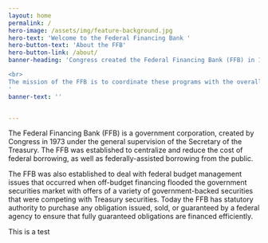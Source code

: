 ```yaml
---
layout: home
permalink: /
hero-image: /assets/img/feature-background.jpg
hero-text: 'Welcome to the Federal Financing Bank '
hero-button-text: 'About the FFB'
hero-button-link: /about/
banner-heading: 'Congress created the Federal Financing Bank (FFB) in 1973 to help meet the demand for funds through Federal and federally-assisted borrowing programs, and to coordinate such borrowings with overall Federal fiscal and debt management policies.  

<br>
The mission of the FFB is to coordinate these programs with the overall economic and fiscal policies of the Government, to reduce the costs of Federal and federally-assisted borrowings from the public, and to assure that such borrowings are financed in a manner least disruptive of private financial markets and institutions.
'
banner-text: ''


---
```

The Federal Financing Bank (FFB) is a government corporation, created by Congress in 1973 under the general supervision of the Secretary of the Treasury. The FFB was established to centralize and reduce the cost of federal borrowing, as well as federally-assisted borrowing from the public.

The FFB was also established to deal with federal budget management issues that occurred when off-budget financing flooded the government securities market with offers of a variety of government-backed securities that were competing with Treasury securities. Today the FFB has statutory authority to purchase any obligation issued, sold, or guaranteed by a federal agency to ensure that fully guaranteed obligations are financed efficiently.

This is a test
